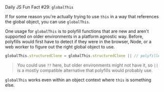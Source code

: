 Daily JS Fun Fact #29: `globalThis`

If for some reason you're actually trying to use `this` in a way that references the global object, you can use `globalThis`.

One usage for `globalThis` is to polyfill functions that are new and aren't supported on older environments in a platform agnostic way. Before, polyfills would first have to detect if they were in the browser, Node, or a web worker to figure out the right global object to use.

```js
globalThis.structuredClone = globalThis.structuredClone || // polyfilled implementation
```

> You could use `??` here, but older environments might not have it, so `||` is a mostly compatible alternative that polyfills would probably use.

`globalThis` works even within an object context where `this` is something else.
